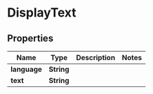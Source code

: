 

# DisplayText


## Properties

| Name | Type | Description | Notes |
|------------ | ------------- | ------------- | -------------|
|**language** | **String** |  |  |
|**text** | **String** |  |  |



